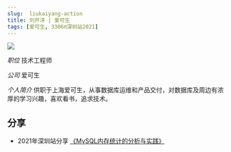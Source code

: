 ```yaml
---
slug:  liukaiyang-action
title: 刘开洋 | 爱可生
tags: [爱可生, 3306π深圳站2021]
---
```

![](https://3306pai-1255499614.cos.ap-guangzhou.myqcloud.com/sz2021/%E5%88%98%E5%BC%80%E6%B4%8B.jpg)

*职位*  技术工程师

*公司* 爱可生

*个人简介* 供职于上海爱可生，从事数据库运维和产品交付，对数据库及周边有浓厚的学习兴趣，喜欢看书，追求技术。

## 分享

*  2021年深圳站分享 [《MySQL内存统计的分析与实践》](http://hdxu.cn/FWy1R)